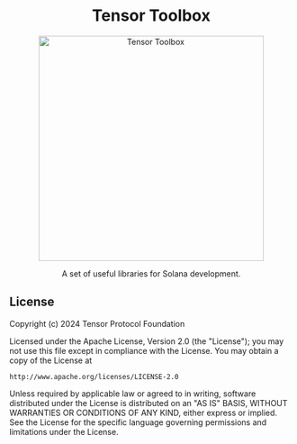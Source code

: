 <h1 align="center">
  Tensor Toolbox
</h1>
<p align="center">
  <img width="400" alt="Tensor Toolbox" src="https://github.com/tensor-foundation/common-rs/assets/729235/e6a54c5c-bdc1-4c87-9986-6f190d8acd76" />
</p>
<p align="center">
  A set of useful libraries for Solana development.
</p>

<!--
> [!NOTE]
> All error codes in common libraries to start with `9000`.
-->

## License

Copyright (c) 2024 Tensor Protocol Foundation

Licensed under the Apache License, Version 2.0 (the "License");
you may not use this file except in compliance with the License.
You may obtain a copy of the License at

    http://www.apache.org/licenses/LICENSE-2.0

Unless required by applicable law or agreed to in writing, software
distributed under the License is distributed on an "AS IS" BASIS,
WITHOUT WARRANTIES OR CONDITIONS OF ANY KIND, either express or implied.
See the License for the specific language governing permissions and
limitations under the License.
